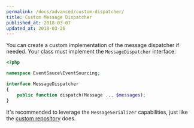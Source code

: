```yaml
---
permalink: /docs/advanced/custom-dispatcher/
title: Custom Message Dispatcher
published_at: 2018-03-07
updated_at: 2018-03-26
---
```


You can create a custom implementation of the message dispatcher if needed. Your
class must implement the `MessageDispatcher` interface:

```php
<?php

namespace EventSauce\EventSourcing;

interface MessageDispatcher
{
    public function dispatch(Message ... $messages);
}
```

It's recommended to leverage the `MessageSerializer` capabilities, just like
the [custom repository](/docs/advanced/custom-repository) does.
